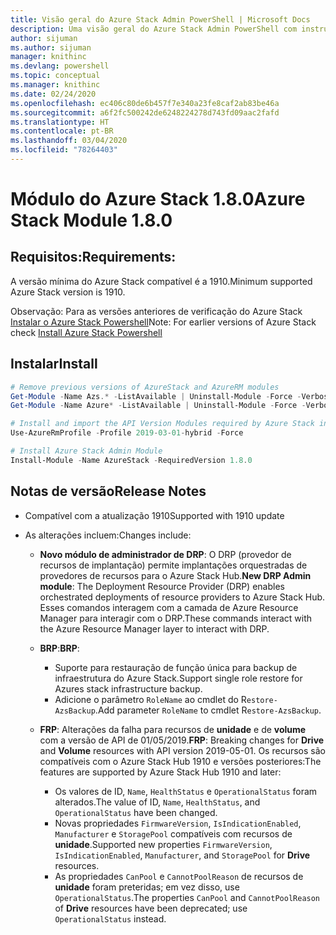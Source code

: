 ```yaml
---
title: Visão geral do Azure Stack Admin PowerShell | Microsoft Docs
description: Uma visão geral do Azure Stack Admin PowerShell com instruções de instalação e configuração.
author: sijuman
ms.author: sijuman
manager: knithinc
ms.devlang: powershell
ms.topic: conceptual
ms.manager: knithinc
ms.date: 02/24/2020
ms.openlocfilehash: ec406c80de6b457f7e340a23fe8caf2ab83be46a
ms.sourcegitcommit: a6f2fc500242de6248224278d743fd09aac2fafd
ms.translationtype: HT
ms.contentlocale: pt-BR
ms.lasthandoff: 03/04/2020
ms.locfileid: "78264403"
---
```

# <a name="azure-stack-module-180"></a><span data-ttu-id="e814b-103">Módulo do Azure Stack 1.8.0</span><span class="sxs-lookup"><span data-stu-id="e814b-103">Azure Stack Module 1.8.0</span></span>

## <a name="requirements"></a><span data-ttu-id="e814b-104">Requisitos:</span><span class="sxs-lookup"><span data-stu-id="e814b-104">Requirements:</span></span>

<span data-ttu-id="e814b-105">A versão mínima do Azure Stack compatível é a 1910.</span><span class="sxs-lookup"><span data-stu-id="e814b-105">Minimum supported Azure Stack version is 1910.</span></span>

<span data-ttu-id="e814b-106">Observação: Para as versões anteriores de verificação do Azure Stack [Instalar o Azure Stack Powershell](https://docs.microsoft.com/azure/azure-stack/azure-stack-powershell-install#install-azure-stack-powershell)</span><span class="sxs-lookup"><span data-stu-id="e814b-106">Note: For earlier versions of Azure Stack check [Install Azure Stack Powershell](https://docs.microsoft.com/azure/azure-stack/azure-stack-powershell-install#install-azure-stack-powershell)</span></span>

## <a name="install"></a><span data-ttu-id="e814b-107">Instalar</span><span class="sxs-lookup"><span data-stu-id="e814b-107">Install</span></span>

```powershell
# Remove previous versions of AzureStack and AzureRM modules
Get-Module -Name Azs.* -ListAvailable | Uninstall-Module -Force -Verbose
Get-Module -Name Azure* -ListAvailable | Uninstall-Module -Force -Verbose

# Install and import the API Version Modules required by Azure Stack into the current PowerShell session.
Use-AzureRmProfile -Profile 2019-03-01-hybrid -Force

# Install Azure Stack Admin Module
Install-Module -Name AzureStack -RequiredVersion 1.8.0
```

## <a name="release-notes"></a><span data-ttu-id="e814b-108">Notas de versão</span><span class="sxs-lookup"><span data-stu-id="e814b-108">Release Notes</span></span>

* <span data-ttu-id="e814b-109">Compatível com a atualização 1910</span><span class="sxs-lookup"><span data-stu-id="e814b-109">Supported with 1910 update</span></span>
* <span data-ttu-id="e814b-110">As alterações incluem:</span><span class="sxs-lookup"><span data-stu-id="e814b-110">Changes include:</span></span>

    - <span data-ttu-id="e814b-111">**Novo módulo de administrador de DRP**: O DRP (provedor de recursos de implantação) permite implantações orquestradas de provedores de recursos para o Azure Stack Hub.</span><span class="sxs-lookup"><span data-stu-id="e814b-111">**New DRP Admin module**: The Deployment Resource Provider (DRP) enables orchestrated deployments of resource providers to Azure Stack Hub.</span></span> <span data-ttu-id="e814b-112">Esses comandos interagem com a camada de Azure Resource Manager para interagir com o DRP.</span><span class="sxs-lookup"><span data-stu-id="e814b-112">These commands interact with the Azure Resource Manager layer to interact with DRP.</span></span>

    - <span data-ttu-id="e814b-113">**BRP**:</span><span class="sxs-lookup"><span data-stu-id="e814b-113">**BRP**:</span></span>
        - <span data-ttu-id="e814b-114">Suporte para restauração de função única para backup de infraestrutura do Azure Stack.</span><span class="sxs-lookup"><span data-stu-id="e814b-114">Support single role restore for Azures stack infrastructure backup.</span></span>
        - <span data-ttu-id="e814b-115">Adicione o parâmetro `RoleName` ao cmdlet do R`estore-AzsBackup`.</span><span class="sxs-lookup"><span data-stu-id="e814b-115">Add parameter `RoleName` to cmdlet R`estore-AzsBackup`.</span></span>

    - <span data-ttu-id="e814b-116">**FRP**: Alterações da falha para recursos de **unidade** e de **volume** com a versão de API de 01/05/2019.</span><span class="sxs-lookup"><span data-stu-id="e814b-116">**FRP**: Breaking changes for **Drive** and **Volume** resources with API version 2019-05-01.</span></span> <span data-ttu-id="e814b-117">Os recursos são compatíveis com o Azure Stack Hub 1910 e versões posteriores:</span><span class="sxs-lookup"><span data-stu-id="e814b-117">The features are supported by Azure Stack Hub 1910 and later:</span></span>
        - <span data-ttu-id="e814b-118">Os valores de ID, `Name`, `HealthStatus` e `OperationalStatus` foram alterados.</span><span class="sxs-lookup"><span data-stu-id="e814b-118">The value of ID, `Name`, `HealthStatus`, and `OperationalStatus` have been changed.</span></span>
        - <span data-ttu-id="e814b-119">Novas propriedades `FirmwareVersion`, `IsIndicationEnabled`, `Manufacturer` e `StoragePool` compatíveis com recursos de **unidade**.</span><span class="sxs-lookup"><span data-stu-id="e814b-119">Supported new properties `FirmwareVersion`, `IsIndicationEnabled`, `Manufacturer`, and `StoragePool` for **Drive** resources.</span></span>
        - <span data-ttu-id="e814b-120">As propriedades `CanPool` e `CannotPoolReason` de recursos de **unidade** foram preteridas; em vez disso, use `OperationalStatus`.</span><span class="sxs-lookup"><span data-stu-id="e814b-120">The properties `CanPool` and `CannotPoolReason` of **Drive** resources have been deprecated; use `OperationalStatus` instead.</span></span>
